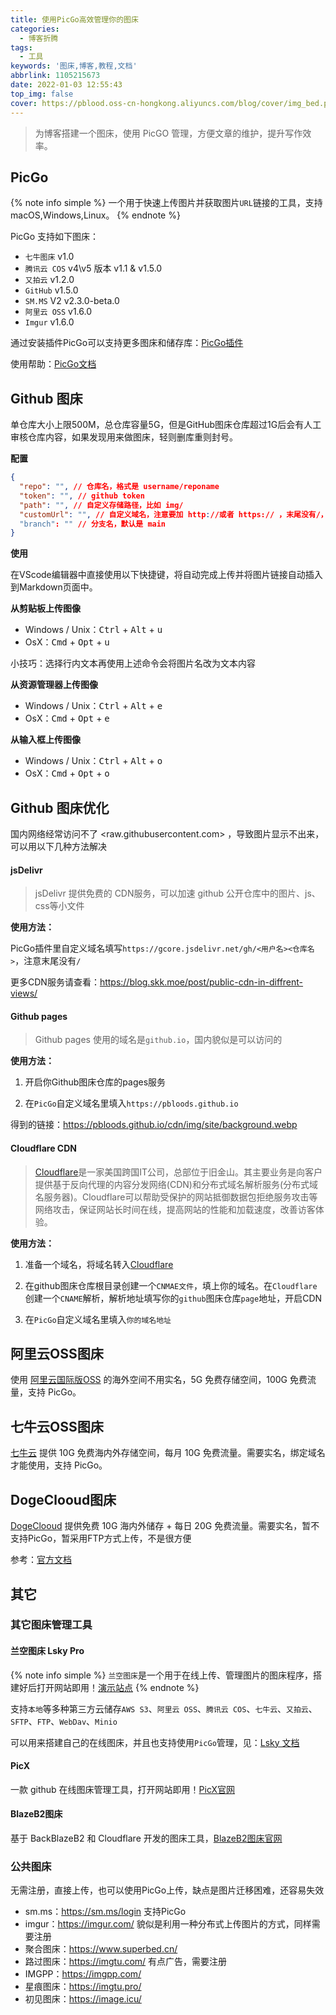 ```yaml
---
title: 使用PicGo高效管理你的图床
categories:
  - 博客折腾
tags:
  - 工具
keywords: '图床,博客,教程,文档'
abbrlink: 1105215673
date: 2022-01-03 12:55:43
top_img: false
cover: https://pblood.oss-cn-hongkong.aliyuncs.com/blog/cover/img_bed.png
---
```


>为博客搭建一个图床，使用 PicGO 管理，方便文章的维护，提升写作效率。

## PicGo

{% note info simple %}
一个用于快速上传图片并获取图片`URL`链接的工具，支持macOS,Windows,Linux。
{% endnote %}

PicGo 支持如下图床：

 - `七牛图床` v1.0
 - `腾讯云 COS` v4\v5 版本 v1.1 & v1.5.0
 - `又拍云` v1.2.0
 - `GitHub` v1.5.0
 - `SM.MS` V2 v2.3.0-beta.0
 - `阿里云 OSS` v1.6.0
 - `Imgur` v1.6.0

通过安装插件PicGo可以支持更多图床和储存库：[PicGo插件](https://github.com/PicGo/Awesome-PicGo/)

使用帮助：[PicGo文档](https://picgo.github.io/PicGo-Doc/zh/guide/config.html#%E5%9B%BE%E5%BA%8A%E5%8C%BA)

## Github 图床
单仓库大小上限500M，总仓库容量5G，但是GitHub图床仓库超过1G后会有人工审核仓库内容，如果发现用来做图床，轻则删库重则封号。

**配置**
```json
{
  "repo": "", // 仓库名，格式是 username/reponame
  "token": "", // github token
  "path": "", // 自定义存储路径，比如 img/
  "customUrl": "", // 自定义域名，注意要加 http://或者 https:// ，末尾没有/，用于CDN加速
  "branch": "" // 分支名，默认是 main
}
```

**使用**

在VScode编辑器中直接使用以下快捷键，将自动完成上传并将图片链接自动插入到Markdown页面中。

**从剪贴板上传图像**

- Windows / Unix：<kbd>Ctrl</kbd> + <kbd>Alt</kbd> + <kbd>u</kbd>
- OsX：<kbd>Cmd</kbd> + <kbd>Opt</kbd> + <kbd>u</kbd>

小技巧：选择行内文本再使用上述命令会将图片名改为文本内容

**从资源管理器上传图像**

- Windows / Unix：<kbd>Ctrl</kbd> + <kbd>Alt</kbd> + <kbd>e</kbd>
- OsX：<kbd>Cmd</kbd> + <kbd>Opt</kbd> + <kbd>e</kbd>

**从输入框上传图像**

- Windows / Unix：<kbd>Ctrl</kbd> + <kbd>Alt</kbd> + <kbd>o</kbd>
- OsX：<kbd>Cmd</kbd> + <kbd>Opt</kbd> + <kbd>o</kbd>

## Github 图床优化

国内网络经常访问不了 <raw.githubusercontent.com> ，导致图片显示不出来，可以用以下几种方法解决

#### jsDelivr

> jsDelivr 提供免费的 CDN服务，可以加速 github 公开仓库中的图片、js、css等小文件

**使用方法：**

PicGo插件里自定义域名填写`https://gcore.jsdelivr.net/gh/<用户名><仓库名>`，注意末尾没有`/`

更多CDN服务请查看：<https://blog.skk.moe/post/public-cdn-in-diffrent-views/>

#### Github pages

> Github pages 使用的域名是`github.io`，国内貌似是可以访问的

**使用方法：**

1. 开启你Github图床仓库的pages服务

2. 在`PicGo`自定义域名里填入`https://pbloods.github.io`

得到的链接：https://pbloods.github.io/cdn/img/site/background.webp

#### Cloudflare CDN

> [Cloudflare](https://www.cloudflare.com/zh-cn/)是一家美国跨国IT公司，总部位于旧金山。其主要业务是向客户提供基于反向代理的内容分发网络(CDN)和分布式域名解析服务(分布式域名服务器)。Cloudflare可以帮助受保护的网站抵御数据包拒绝服务攻击等网络攻击，保证网站长时间在线，提高网站的性能和加载速度，改善访客体验。

**使用方法：**

1. 准备一个域名，将域名转入[Cloudflare](https://www.cloudflare.com/zh-cn/)

2. 在github图床仓库根目录创建一个`CNMAE文件`，填上你的域名。在`Cloudflare`创建一个`CNAME`解析，解析地址填写你的`github`图床仓库`page`地址，开启CDN

3. 在`PicGo`自定义域名里填入`你的域名地址`

## 阿里云OSS图床

使用 [阿里云国际版OSS](https://account.alibabacloud.com/) 的海外空间不用实名，5G 免费存储空间，100G 免费流量，支持 PicGo。

## 七牛云OSS图床

[七牛云](https://www.qiniu.com/) 提供 10G 免费海内外存储空间，每月 10G 免费流量。需要实名，绑定域名才能使用，支持 PicGo。

## DogeClooud图床

[DogeClooud](https://www.dogecloud.com/) 提供免费 10G 海内外储存 + 每日 20G 免费流量。需要实名，暂不支持PicGo，暂采用FTP方式上传，不是很方便

参考：[官方文档](https://docs.dogecloud.com/oss/)

## 其它

### 其它图床管理工具

#### 兰空图床 Lsky Pro

{% note info simple %}
`兰空图床`是一个用于在线上传、管理图片的图床程序，搭建好后打开网站即用！[演示站点](https://pic.iqy.ink/)
{% endnote %}

支持`本地`等多种第三方云储存`AWS S3`、`阿里云 OSS`、`腾讯云 COS`、`七牛云`、`又拍云`、`SFTP`、`FTP`、`WebDav`、`Minio`

可以用来搭建自己的在线图床，并且也支持使用`PicGo`管理，见：[Lsky 文档](https://docs.lsky.pro/)

#### PicX

一款 github 在线图床管理工具，打开网站即用！[PicX官网](https://picx.xpoet.cn/)

#### BlazeB2图床

基于 BackBlazeB2 和 Cloudflare 开发的图床工具，[BlazeB2图床官网](https://blazeb2.js.org/)

### 公共图床

无需注册，直接上传，也可以使用PicGo上传，缺点是图片迁移困难，还容易失效

 - sm.ms：<https://sm.ms/login> 支持PicGo
 - imgur：<https://imgur.com/> 貌似是利用一种分布式上传图片的方式，同样需要注册
 - 聚合图床：<https://www.superbed.cn/>
 - 路过图床：<https://imgtu.com/> 有点广告，需要注册
 - IMGPP：<https://imgpp.com/>
 - 星痕图床：<https://imgtu.pro/>
 - 初见图床：<https://image.icu/>
